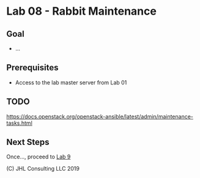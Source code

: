 # Lab 08 - Rabbit Maintenance

## Goal

* ...

## Prerequisites

* Access to the lab master server from Lab 01

## TODO

https://docs.openstack.org/openstack-ansible/latest/admin/maintenance-tasks.html

## Next Steps

Once..., proceed to [Lab 9](Lab09.md)

(C) JHL Consulting LLC 2019
